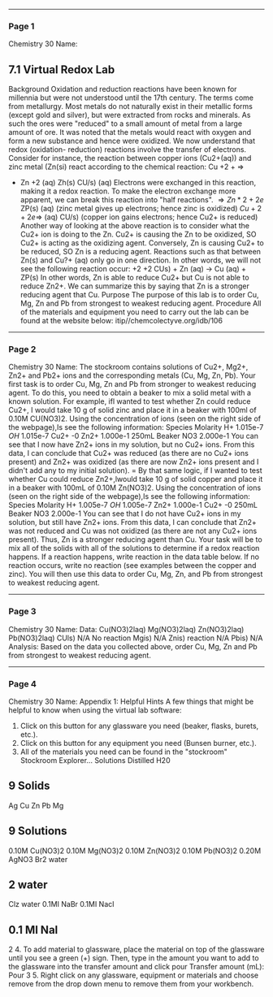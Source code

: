 

---

### Page 1

Chemistry 30
Name:
## 7.1 Virtual Redox Lab
Background
Oxidation and reduction reactions have been known for millennia but were not
understood until the 17th century. The terms come from metallurgy. Most metals do not
naturally exist in their metallic forms (except gold and silver), but were extracted from
rocks and minerals. As such the ores were "reduced" to a small amount of metal from a
large amount of ore. It was noted that the metals would react with oxygen and form a
new substance and hence were oxidized. We now understand that redox (oxidation-
reduction) reactions involve the transfer of electrons. Consider for instance, the reaction
between copper ions (Cu2+(aq)) and zinc metal (Zn(si) react according to the chemical
reaction:
Cu +2 +
$⇒$
+ Zn +2
(aq) Zh(s) CU/s)
(aq)
Electrons were exchanged in this reaction, making it a redox reaction. To make the
electron exchange more apparent, we can break this reaction into "half reactions".
$⇒ Zn*2 + 2e$
ZP(s)
(aq)
(zinc metal gives up electrons; hence zinc is oxidized)
$Cu +2 + 2 e ⇒$
(aq)
CU/s) (copper ion gains electrons; hence Cu2+ is reduced)
Another way of looking at the above reaction is to consider what the Cu2+ ion is doing
to the Zn. Cu2+ is causing the Zn to be oxidized, SO Cu2+ is acting as the oxidizing agent.
Conversely, Zn is causing Cu2+ to be reduced, SO Zn is a reducing agent. Reactions such
as that between Zn(s) and Cu?+ (aq) only go in one direction. In other words, we will not
see the following reaction occur:
+2
+2
CUs) + Zn (aq) -> Cu (aq) + ZP(s)
In other words, Zn is able to reduce Cu2+ but Cu is not able to reduce Zn2+. We can
summarize this by saying that Zn is a stronger reducing agent that Cu.
Purpose
The purpose of this lab is to order Cu, Mg, Zn and Pb from strongest to weakest reducing
agent.
Procedure
All of the materials and equipment you need to carry out the lab can be found at the
website below:
itip//chemcolectyve.org/idb/106


---

### Page 2

Chemistry 30
Name:
The stockroom contains solutions of Cu2+, Mg2+, Zn2+ and Pb2+ ions and the
corresponding metals (Cu, Mg, Zn, Pb). Your first task is to order Cu, Mg, Zn and Pb from
stronger to weakest reducing agent. To do this, you need to obtain a beaker to mix a
solid metal with a known solution.
For example, ifl wanted to test whether Zn could reduce Cu2+, I would take 10 g of solid
zinc and place it in a beaker with 100ml of 0.10M CU(NO3)2. Using the concentration of
ions (seen on the right side of the webpage),Is see the following information:
Species
Molarity
H+
1.015e-7
$OH$
1.015e-7
Cu2+
-0
Zn2+
1.000e-1
250mL Beaker NO3
2.000e-1
You can see that I now have Zn2+ ions in my solution, but no Cu2+ ions. From this data, I
can conclude that Cu2+ was reduced (as there are no Cu2+ ions present) and Zn2+ was
oxidized (as there are now Zn2+ ions present and I didn't add any to my initial solution). =
By that same logic, if I wanted to test whether Cu could reduce Zn2+,lwould take 10 g
of solid copper and place it in a beaker with 100mL of 0.10M Zn(NO3)2. Using the
concentration of ions (seen on the right side of the webpage),Is see the following
information:
Species
Molarity
H+
1.005e-7
$OH$
1.005e-7
Zn2+
1.000e-1
Cu2+
-0
250mL Beaker NO3
2.000e-1
You can see that I do not have Cu2+ ions in my solution, but still have Zn2+ ions. From this
data, I can conclude that Zn2+ was not reduced and Cu was not oxidized (as there are
not any Cu2+ ions present). Thus, Zn is a stronger reducing agent than Cu.
Your task will be to mix all of the solids with all of the solutions to determine if a redox
reaction happens. If a reaction happens, write reaction in the data table below. If no
reaction occurs, write no reaction (see examples between the copper and zinc). You
will then use this data to order Cu, Mg, Zn, and Pb from strongest to weakest reducing
agent.


---

### Page 3

Chemistry 30
Name:
Data:
Cu(NO3)2laq) Mg(NO3)2laq) Zn(NO3)2laq) Pb(NO3)2laq)
CUls)
N/A
No reaction
Mgis)
N/A
Znis)
reaction
N/A
Pbis)
N/A
Analysis:
Based on the data you collected above, order Cu, Mg, Zn and Pb from strongest to
weakest reducing agent.


---

### Page 4

Chemistry 30
Name:
Appendix 1: Helpful Hints
A few things that might be helpful to know when using the virtual lab software:
1. Click on this button
for any glassware you need (beaker, flasks, burets, etc.).
2. Click on this button
for any equipment you need (Bunsen burner, etc.).
3. All of the materials you need can be found in the "stockroom"
Stockroom Explorer...
Solutions
Distilled H20
## 9 Solids
Ag
Cu
Zn
Pb
Mg
## 9 Solutions
0.10M Cu(NO3)2
0.10M Mg(NO3)2
0.10M Zn(NO3)2
0.10M Pb(NO3)2
0.20M AgNO3
Br2 water
## 2 water
Clz water
0.1MI NaBr
0.1MI NacI
## 0.1 MI Nal
2
4. To add material to glassware, place the material on top of the glassware until
you see a green (+) sign. Then, type in the amount you want to add to the
glassware into the transfer amount and click pour
Transfer amount (mL):
Pour 3
5. Right click on any glassware, equipment or materials and choose remove from
the drop down menu to remove them from your workbench.